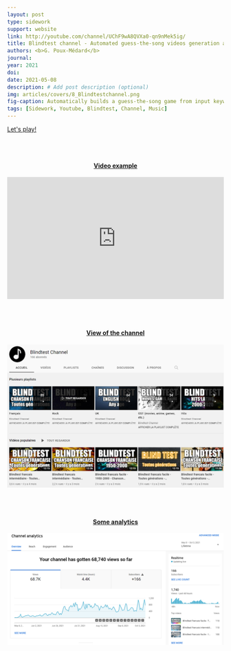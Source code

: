 ```yaml
---
layout: post
type: sidework
support: website
link: http://youtube.com/channel/UChF9wA8QVXa0-qn9nMek5ig/
title: Blindtest channel - Automated guess-the-song videos generation and upload on Youtube
authors: <b>G. Poux-Médard</b>
journal: 
year: 2021
doi: 
date: 2021-05-08
description: # Add post description (optional)
img: articles/covers/8_Blindtestchannel.png
fig-caption: Automatically builds a guess-the-song game from input keywords, time range and world region, and uploads it on Youtube.
tags: [Sidework, Youtube, Blindtest, Channel, Music]
---
```


<a href="http://youtube.com/channel/UChF9wA8QVXa0-qn9nMek5ig/">Let's play!</a>

<br><br>

#### <center><u>Video example</u></center>
<center>
<div style="width: 100%; aspect-ratio: 16 / 9;">
<iframe width="100%" height="100%" src="https://www.youtube.com/embed/Yi30B8ho44g" title="YouTube video player" frameborder="0" allow="accelerometer; autoplay; clipboard-write; encrypted-media; gyroscope; picture-in-picture" allowfullscreen></iframe>
</div>
</center>

<br><br>

#### <center><u>View of the channel</u></center>
![alt text](/assets/img/articles/Blindtest-channel/Blindtestchannel2.jpg#center)

<br><br>

#### <center><u>Some analytics</u></center>
![alt text](/assets/img/articles/Blindtest-channel/Analytics-blindtestchannel.jpg#center)